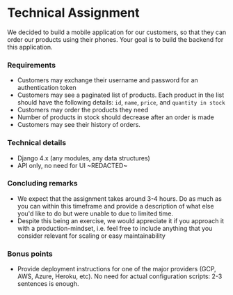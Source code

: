 # Technical Assignment

We decided to build a mobile application for our customers, so that they can order our products using their phones. Your goal is to build the backend for this application.


### Requirements
* Customers may exchange their username and password for an authentication token
* Customers may see a paginated list of products. Each product in the list should have the following details: `id`, `name`, `price`, and `quantity in stock`
* Customers may order the products they need
* Number of products in stock should decrease after an order is made
* Customers may see their history of orders.

### Technical details
* Django 4.x (any modules, any data structures)
* API only, no need for UI
~REDACTED~

### Concluding remarks
* We expect that the assignment takes around 3-4 hours. Do as much as you can within this timeframe and provide a description of what else you'd like to do but were unable to due to limited time.
* Despite this being an exercise, we would appreciate it if you approach it with a production-mindset, i.e. feel free to include anything that you consider relevant for scaling or easy maintainability

### Bonus points
* Provide deployment instructions for one of the major providers (GCP, AWS, Azure, Heroku, etc). No need for actual configuration scripts: 2-3 sentences is enough.
